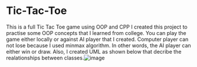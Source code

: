 # Tic-Tac-Toe
 This is a full Tic Tac Toe game using OOP and CPP
 I created this project to practise some OOP concepts that I learned from college. You can play the game either locally or against AI player that I created. Computer player can not lose because I used minmax algorithm. In other words, the AI player can either win or draw. Also, I created UML as shown below that decribe the realationships between classes.![image](https://user-images.githubusercontent.com/92688600/214952983-7e96981c-897f-404e-8053-b62f9c9f3333.png)

